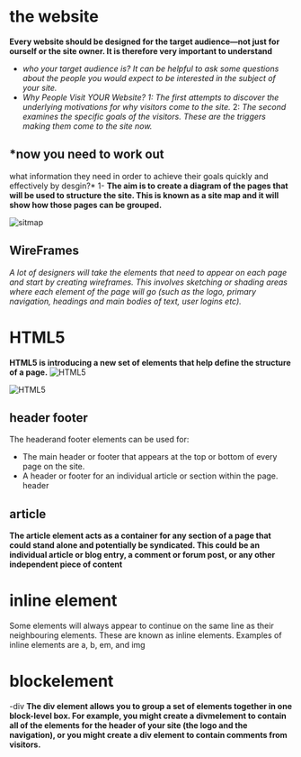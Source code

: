 # the website 
**Every website should be designed for the
target audience—not just for ourself or the
site owner. It is therefore very important to understand** 
- *who your target audience is?
It can be helpful to ask some
questions about the people you
would expect to be interested in
the subject of your site.*
- *Why People Visit YOUR Website?
1: The first attempts to discover
the underlying motivations for
why visitors come to the site.*
2: *The second examines the
specific goals of the visitors.
These are the triggers making
them come to the site now.*

 ## *now you need to work out
what information they need in order to achieve
their goals quickly and effectively by desgin?*
1- **The aim is to create a diagram
of the pages that will be used
to structure the site. This is
known as a site map and it will
show how those pages can be
grouped.**

![sitmap](https://www.joomlashine.com/images/easyblog_articles/894/Think-ahead-of-your-site-hierachy-structure-before-making-any-sitemap.png)

## WireFrames

*A lot of designers will take the
elements that need to appear on
each page and start by creating
wireframes. This involves
sketching or shading areas
where each element of the page
will go (such as the logo, primary
navigation, headings and main
bodies of text, user logins etc).*
# HTML5
**HTML5 is introducing a new set of
elements that help define the structure of
a page.**
![HTML5](https://static.arageek.com/wp-content/uploads/html5-intro-1666x937.jpg)

![HTML5](https://mobile.developer.com/imagesvr_ce/3977/Figure01.png)

## header footer
The headerand footer
elements can be used for:
- The main header or footer
that appears at the top or
bottom of every page on the
site.
- A header or footer for an
individual article or
section within the page.
header

## article
**The article element acts as
a container for any section of a
page that could stand alone and
potentially be syndicated.
This could be an individual
article or blog entry, a comment
or forum post, or any other
independent piece of content**
# inline element
Some elements will always
appear to continue on the
same line as their neighbouring
elements. These are known as
inline elements.
Examples of inline elements are
a, b, em, and img

# blockelement
-div
**The div element allows you to
group a set of elements together
in one block-level box.
For example, you might create
a divmelement to contain all
of the elements for the header
of your site (the logo and the
navigation), or you might create
a div element to contain
comments from visitors.**

